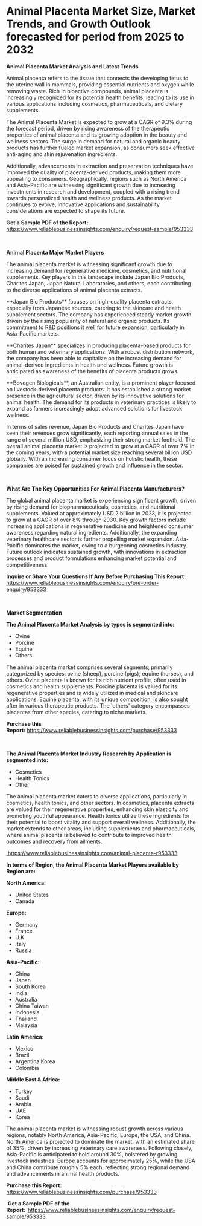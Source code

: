 <p><h1>Animal Placenta Market Size, Market Trends, and Growth Outlook forecasted for period from 2025 to 2032</h1></p><p><strong>Animal Placenta Market Analysis and Latest Trends</strong></p>
<p><p>Animal placenta refers to the tissue that connects the developing fetus to the uterine wall in mammals, providing essential nutrients and oxygen while removing waste. Rich in bioactive compounds, animal placenta is increasingly recognized for its potential health benefits, leading to its use in various applications including cosmetics, pharmaceuticals, and dietary supplements.</p><p>The Animal Placenta Market is expected to grow at a CAGR of 9.3% during the forecast period, driven by rising awareness of the therapeutic properties of animal placenta and its growing adoption in the beauty and wellness sectors. The surge in demand for natural and organic beauty products has further fueled market expansion, as consumers seek effective anti-aging and skin rejuvenation ingredients.</p><p>Additionally, advancements in extraction and preservation techniques have improved the quality of placenta-derived products, making them more appealing to consumers. Geographically, regions such as North America and Asia-Pacific are witnessing significant growth due to increasing investments in research and development, coupled with a rising trend towards personalized health and wellness products. As the market continues to evolve, innovative applications and sustainability considerations are expected to shape its future.</p></p>
<p><strong>Get a Sample PDF of the Report:&nbsp;</strong> <a href="https://www.reliablebusinessinsights.com/enquiry/request-sample/953333?utm_campaign=2752&utm_medium=2&utm_source=Github&utm_content=ia&utm_term=19042025&utm_id=animal-placenta">https://www.reliablebusinessinsights.com/enquiry/request-sample/953333</a></p>
<p>&nbsp;</p>
<p><strong>Animal Placenta Major Market Players</strong></p>
<p><p>The animal placenta market is witnessing significant growth due to increasing demand for regenerative medicine, cosmetics, and nutritional supplements. Key players in this landscape include Japan Bio Products, Charites Japan, Japan Natural Laboratories, and others, each contributing to the diverse applications of animal placenta extracts.</p><p>**Japan Bio Products** focuses on high-quality placenta extracts, especially from Japanese sources, catering to the skincare and health supplement sectors. The company has experienced steady market growth driven by the rising popularity of natural and organic products. Its commitment to R&D positions it well for future expansion, particularly in Asia-Pacific markets.</p><p>**Charites Japan** specializes in producing placenta-based products for both human and veterinary applications. With a robust distribution network, the company has been able to capitalize on the increasing demand for animal-derived ingredients in health and wellness. Future growth is anticipated as awareness of the benefits of placenta products grows.</p><p>**Bovogen Biologicals**, an Australian entity, is a prominent player focused on livestock-derived placenta products. It has established a strong market presence in the agricultural sector, driven by its innovative solutions for animal health. The demand for its products in veterinary practices is likely to expand as farmers increasingly adopt advanced solutions for livestock wellness.</p><p>In terms of sales revenue, Japan Bio Products and Charites Japan have seen their revenues grow significantly, each reporting annual sales in the range of several million USD, emphasizing their strong market foothold. The overall animal placenta market is projected to grow at a CAGR of over 7% in the coming years, with a potential market size reaching several billion USD globally. With an increasing consumer focus on holistic health, these companies are poised for sustained growth and influence in the sector.</p></p>
<p>&nbsp;</p>
<p><strong>What Are The Key Opportunities For Animal Placenta Manufacturers?</strong></p>
<p><p>The global animal placenta market is experiencing significant growth, driven by rising demand for biopharmaceuticals, cosmetics, and nutritional supplements. Valued at approximately USD 2 billion in 2023, it is projected to grow at a CAGR of over 8% through 2030. Key growth factors include increasing applications in regenerative medicine and heightened consumer awareness regarding natural ingredients. Additionally, the expanding veterinary healthcare sector is further propelling market expansion. Asia-Pacific dominates the market, owing to a burgeoning cosmetics industry. Future outlook indicates sustained growth, with innovations in extraction processes and product formulations enhancing market potential and competitiveness.</p></p>
<p><strong>Inquire or Share Your Questions If Any Before Purchasing This Report:</strong> <a href="https://www.reliablebusinessinsights.com/enquiry/pre-order-enquiry/953333?utm_campaign=2752&utm_medium=2&utm_source=Github&utm_content=ia&utm_term=19042025&utm_id=animal-placenta">https://www.reliablebusinessinsights.com/enquiry/pre-order-enquiry/953333</a></p>
<p>&nbsp;</p>
<p><strong>Market Segmentation</strong></p>
<p><strong>The Animal Placenta Market Analysis by types is segmented into:</strong></p>
<p><ul><li>Ovine</li><li>Porcine</li><li>Equine</li><li>Others</li></ul></p>
<p><p>The animal placenta market comprises several segments, primarily categorized by species: ovine (sheep), porcine (pigs), equine (horses), and others. Ovine placenta is known for its rich nutrient profile, often used in cosmetics and health supplements. Porcine placenta is valued for its regenerative properties and is widely utilized in medical and skincare applications. Equine placenta, with its unique composition, is also sought after in various therapeutic products. The 'others' category encompasses placentas from other species, catering to niche markets.</p></p>
<p><strong>Purchase this Report:&nbsp;</strong><a href="https://www.reliablebusinessinsights.com/purchase/953333?utm_campaign=2752&utm_medium=2&utm_source=Github&utm_content=ia&utm_term=19042025&utm_id=animal-placenta">https://www.reliablebusinessinsights.com/purchase/953333</a></p>
<p>&nbsp;</p>
<p><strong>The Animal Placenta Market Industry Research by Application is segmented into:</strong></p>
<p><ul><li>Cosmetics</li><li>Health Tonics</li><li>Other</li></ul></p>
<p><p>The animal placenta market caters to diverse applications, particularly in cosmetics, health tonics, and other sectors. In cosmetics, placenta extracts are valued for their regenerative properties, enhancing skin elasticity and promoting youthful appearance. Health tonics utilize these ingredients for their potential to boost vitality and support overall wellness. Additionally, the market extends to other areas, including supplements and pharmaceuticals, where animal placenta is believed to contribute to improved health outcomes and recovery from ailments.</p></p>
<p><a href="https://www.reliablebusinessinsights.com/animal-placenta-r953333?utm_campaign=2752&utm_medium=2&utm_source=Github&utm_content=ia&utm_term=19042025&utm_id=animal-placenta">&nbsp;https://www.reliablebusinessinsights.com/animal-placenta-r953333</a></p>
<p><strong>In terms of Region, the Animal Placenta Market Players available by Region are:</strong></p>
<p>
    <p> <strong> North America: </strong>
        <ul>
            <li>United States</li>
            <li>Canada</li>
        </ul>
        </p> 
    <p> <strong> Europe: </strong>
        <ul>
            <li>Germany</li>
            <li>France</li>
            <li>U.K.</li>
            <li>Italy</li>
            <li>Russia</li>
        </ul>
        </p> 
    <p> <strong> Asia-Pacific: </strong>
        <ul>
            <li>China</li>
            <li>Japan</li>
            <li>South Korea</li>
            <li>India</li>
            <li>Australia</li>
            <li>China Taiwan</li>
            <li>Indonesia</li>
            <li>Thailand</li>
            <li>Malaysia</li>
        </ul>
        </p> 
    <p> <strong> Latin America: </strong>
        <ul>
            <li>Mexico</li>
            <li>Brazil</li>
            <li>Argentina Korea</li>
            <li>Colombia</li>
        </ul>
        </p> 
    <p> <strong> Middle East & Africa: </strong>
        <ul>
            <li>Turkey</li>
            <li>Saudi</li>
            <li>Arabia</li>
            <li>UAE</li>
            <li>Korea</li>
        </ul>
    </p>
    </p>
<p><p>The animal placenta market is witnessing robust growth across various regions, notably North America, Asia-Pacific, Europe, the USA, and China. North America is projected to dominate the market, with an estimated share of 35%, driven by increasing veterinary care awareness. Following closely, Asia-Pacific is anticipated to hold around 30%, bolstered by growing livestock industries. Europe accounts for approximately 25%, while the USA and China contribute roughly 5% each, reflecting strong regional demand and advancements in animal health products.</p></p>
<p><strong>Purchase this Report: </strong><a href="https://www.reliablebusinessinsights.com/purchase/953333?utm_campaign=2752&utm_medium=2&utm_source=Github&utm_content=ia&utm_term=19042025&utm_id=animal-placenta">https://www.reliablebusinessinsights.com/purchase/953333</a></p>
<p>&nbsp;<strong>Get a Sample PDF of the Report:&nbsp;&nbsp;</strong><a href="https://www.reliablebusinessinsights.com/enquiry/request-sample/953333?utm_campaign=2752&utm_medium=2&utm_source=Github&utm_content=ia&utm_term=19042025&utm_id=animal-placenta">https://www.reliablebusinessinsights.com/enquiry/request-sample/953333</a></p>
<p><strong></strong></p>
<p><p></p><p></p><p></p></p>